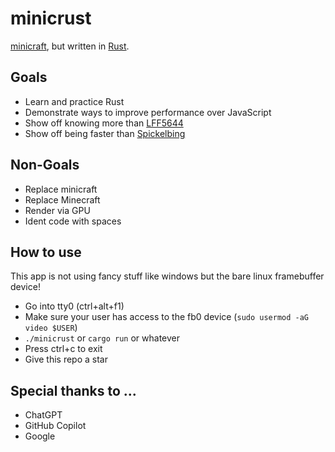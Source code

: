 # minicrust

[minicraft](https://github.com/L3P3/minicraft), but written in [Rust](https://www.rust-lang.org/).

## Goals

- Learn and practice Rust
- Demonstrate ways to improve performance over JavaScript
- Show off knowing more than [LFF5644](https://github.com/LFF5644)
- Show off being faster than [Spickelbing](https://github.com/Spickelbing)

## Non-Goals

- Replace minicraft
- Replace Minecraft
- Render via GPU
- Ident code with spaces

## How to use

This app is not using fancy stuff like windows but the bare linux framebuffer device!

- Go into tty0 (ctrl+alt+f1)
- Make sure your user has access to the fb0 device (`sudo usermod -aG video $USER`)
- `./minicrust` or `cargo run` or whatever
- Press ctrl+c to exit
- Give this repo a star

## Special thanks to ...

- ChatGPT
- GitHub Copilot
- Google
